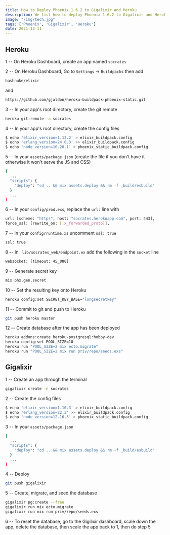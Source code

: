 ```yaml
---
title: How to Deploy Phoenix 1.6.2 to Gigalixir and Heroku
description: We list how to deploy Phoenix 1.6.2 to Gigalixir and Heroku 
image: "/img/tech.jpg"
tags: ['Phoenix', 'Gigalixir', 'Heroku']
date: 2021-12-11
---
```



<!-- We intially developed the Pantry web app using Python Flask and then Ruby on Rails many years ago. 

After we started getting users in our web app, we realized how terrible Flask and Rails were for performance. The users strained our server which we either had to burst (leading to more charges) or restart (which led to a loss of users). 

Flask and Rails clearly had to go. But the dilemma was what to replace them with. Should we go with Golang which was low level? Or should we switch to Phoenix which ran on an efficient virtual machine? 

Since Phoenix is heavily influenced by Rails, we naturally decided to go for Phoenix.  Unlike Flask or Rails that needs a server with minimum 1GB RAM or more, Phoenix can run a full web app with 300 MB! This is in addition to its speed, and its nice LiveView feature, which turns Phoenix into a websocket server.

The easiest way to deploy Phoenix is through Gigalixir or Heroku, so here are the steps for Phoenix 1.6.2, taken from the official guide.  This assumes you already have the Gigalixir and Heroku CLIs and web accounts. Let's say the app name is `socrates`. -->

## Heroku 

1 -- On Heroku Dashboard, create an app named `socrates`

2 -- On Heroku Dashboard, Go to `Settings` -> `Buildpacks` then add 

``` bash
hashnuke/elixir
```
and 

``` bash
https://github.com/gjaldon/heroku-buildpack-phoenix-static.git
```

3 -- In your app's root directory, create the git remote 

``` bash
heroku git:remote -a socrates
```

4 -- In your app's root directory, create the config files

``` bash
$ echo 'elixir_version=1.12.2' > elixir_buildpack.config
$ echo 'erlang_version=24.0.3' >> elixir_buildpack.config
$ echo 'node_version=10.20.1' > phoenix_static_buildpack.config
```

5 -- In your `assets/package.json` (create the file if you don't have it otherwise it won't serve the JS and CSS)

``` bash
{
  ...
  "scripts": {
    "deploy": "cd .. && mix assets.deploy && rm -f _build/esbuild"
  }
  ...
}
```

6 -- In your `config/prod.exs`, replace the `url:` line with

``` bash
url: [scheme: "https", host: "socrates.herokuapp.com", port: 443],
force_ssl: [rewrite_on: [:x_forwarded_proto]],
```

7 -- In your `config/runtime.xs` uncomment `ssl: true` 

``` bash
ssl: true
```

8 -- In ` lib/socrates_web/endpoint.ex` add the following in the `socket` line

``` bash
websocket: [timeout: 45_000]
```

9 -- Generate secret key

``` bash
mix phx.gen.secret
```

10 -- Set the resulting key onto Heroku

``` bash
heroku config:set SECRET_KEY_BASE="longsecretkey"
```

11 -- Commit to git and push to Heroku

``` bash
git push heroku master
```

12 -- Create database after the app has been deployed

``` bash
heroku addons:create heroku-postgresql:hobby-dev
heroku config:set POOL_SIZE=10
heroku run "POOL_SIZE=2 mix ecto.migrate"
heroku run "POOL_SIZE=2 mix run priv/repo/seeds.exs"
```

## Gigalixir 

1 -- Create an app through the terminal

``` bash
gigalixir create -n socrates
```

2 -- Create the config files

``` bash
$ echo 'elixir_version=1.10.3' > elixir_buildpack.config
$ echo 'erlang_version=22.3' >> elixir_buildpack.config
$ echo 'node_version=12.16.3' > phoenix_static_buildpack.config
```

3 -- In your `assets/package.json`

``` bash
{
  ...
  "scripts": {
    "deploy": "cd .. && mix assets.deploy && rm -f _build/esbuild"
  }
  ...
}
```

4 -- Deploy

``` bash
git push gigalixir 
```

5 -- Create, migrate, and seed the database

``` bash
gigalixir pg:create --free
gigalixir run mix ecto.migrate
gigalixir run mix run priv/repo/seeds.exs
```

6 -- To reset the database, go to the Gigilixir dashboard, scale down the app, delete the database, then scale the app back to 1, then do step 5 
